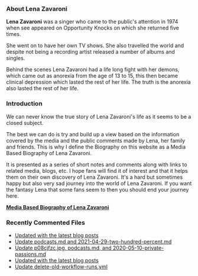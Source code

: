 ### About Lena Zavaroni

<p><strong>Lena Zavaroni</strong> was a singer who came to the public's attention in 1974 when see appeared on Opportunity Knocks on which she returned five times.</p>

<p>She went on to have her own TV shows. She also travelled the world and despite not being a recording artist released a number of albums and singles.</p>

<p>Behind the scenes Lena Zavaroni had a life long fight with her demons, which came out as anorexia from the age of 13 to 15, this then became clinical depression which lasted the rest of her life. The truth is the anorexia also lasted the rest of her life.</p>

### Introduction

<p>We can never know the true story of Lena Zavaroni's life as it seems to be a closed subject.</p>

<p>The best we can do is try and build up a view based on the information covered by the media and the public comments made by Lena, her family and friends. This is why I define the Biography on this website as a Media Based Biography of Lena Zavaroni.</p>

<p>It is presented as a series of short notes and comments along with links to related media, blogs, etc. I hope fans will find it of interest and that it helps them on their own discovery of Lena Zavaroni. It's a hard but sometimes happy but also very sad journey into the world of Lena Zavaroni. If you want the fantasy Lena that some fans seem to then you should end your journey here.</p>

<a href="https://fanzoflenazavaroni.github.io/biography/lena-zavaroni/"><strong>Media Based Biography of Lena Zavaroni</strong></a>

### Recently Commented Files

<!-- BLOG-POST-LIST:START -->
- [Updated with the latest blog posts](https://github.com/FanzOfLenaZavaroni/fanzoflenazavaroni.github.io/commit/a3786fcd0e4c307cd97a6563568dd8421be74334)
- [Update podcasts.md and 2021-04-29-two-hundred-percent.md](https://github.com/FanzOfLenaZavaroni/fanzoflenazavaroni.github.io/commit/2c346ff9d591a1c4dc8c5bd008a0bb2f7a40b608)
- [Update p08cjfzc.jpg, podcasts.md, and 2020-05-10-private-passions.md](https://github.com/FanzOfLenaZavaroni/fanzoflenazavaroni.github.io/commit/5be2553980dbbd5a997de3f099cb1ec447089b29)
- [Updated with the latest blog posts](https://github.com/FanzOfLenaZavaroni/fanzoflenazavaroni.github.io/commit/e578ca58fab090e02bd8eac19672c0791a5fd3cc)
- [Update delete-old-workflow-runs.yml](https://github.com/FanzOfLenaZavaroni/fanzoflenazavaroni.github.io/commit/1f6926ea7fc0a884a44f8171e37f7947ee38eb0c)
<!-- BLOG-POST-LIST:END -->
